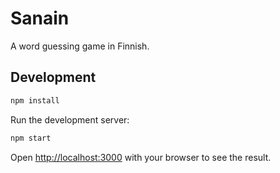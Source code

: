 # Sanain

A word guessing game in Finnish.

## Development

```bash
npm install
```

Run the development server:

```bash
npm start
```

Open [http://localhost:3000](http://localhost:3000) with your browser to see the result.
